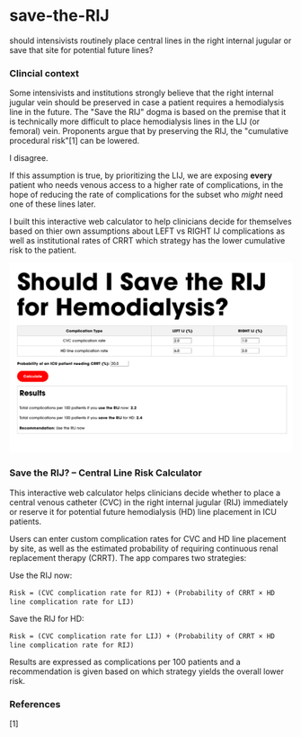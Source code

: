 # save-the-RIJ
should intensivists routinely place central lines in the right internal jugular or save that site for potential future lines?

### Clincial context
Some intensivists and institutions strongly believe that the right internal jugular vein should be preserved in case a patient requires a hemodialysis line in the future. The "Save the RIJ" dogma is based on the premise that it is technically more difficult to place hemodialysis lines in the LIJ (or femoral) vein. Proponents argue that by preserving the RIJ, the "cumulative procedural risk"[1] can be lowered.

I disagree.

If this assumption is true, by prioritizing the LIJ, we are exposing **every** patient who needs venous access to a higher rate of complications, in the hope of reducing the rate of complications for the subset who _might_ need one of these lines later.

I built this interactive web calculator to help clinicians decide for themselves based on thier own assumptions about LEFT vs RIGHT IJ complications as well as institutional rates of CRRT which strategy has the lower cumulative risk to the patient.


![](https://github.com/nickmmark/save-the-RIJ/blob/main/save_the_RIJ.png)

### Save the RIJ? – Central Line Risk Calculator
This interactive web calculator helps clinicians decide whether to place a central venous catheter (CVC) in the right internal jugular (RIJ) immediately or reserve it for potential future hemodialysis (HD) line placement in ICU patients.

Users can enter custom complication rates for CVC and HD line placement by site, as well as the estimated probability of requiring continuous renal replacement therapy (CRRT). The app compares two strategies:

Use the RIJ now:
```
Risk = (CVC complication rate for RIJ) + (Probability of CRRT × HD line complication rate for LIJ)
```

Save the RIJ for HD:
```
Risk = (CVC complication rate for LIJ) + (Probability of CRRT × HD line complication rate for RIJ)
```

Results are expressed as complications per 100 patients and a recommendation is given based on which strategy yields the overall lower risk.




### References
[1]
